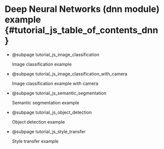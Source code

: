 Deep Neural Networks (dnn module) example {#tutorial_js_table_of_contents_dnn}
============

-   @subpage tutorial_js_image_classification

    Image classification example

-   @subpage tutorial_js_image_classification_with_camera

    Image classification example with camera

-   @subpage tutorial_js_semantic_segmentation

    Semantic segmentation example

-   @subpage tutorial_js_object_detection

    Object detection example

-   @subpage tutorial_js_style_transfer

    Style transfer example